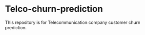 # Telco-churn-prediction
This repository is for Telecommunication company customer churn prediction.
